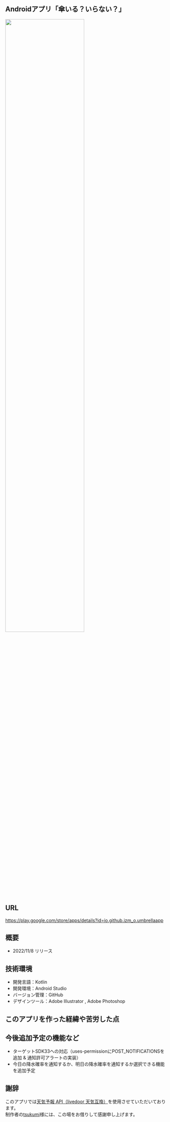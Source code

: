 ## Androidアプリ「傘いる？いらない？」
<img src="https://user-images.githubusercontent.com/115522917/203840479-88293bc7-c54f-43b4-9b9d-8bcab9bb92f0.jpg" width="70%">

## URL
https://play.google.com/store/apps/details?id=io.github.izm_o.umbrellaapp

## 概要
- 2022/11/8 リリース

## 技術環境
- 開発言語：Kotlin
- 開発環境：Android Studio
- バージョン管理：GitHub
- デザインツール：Adobe Illustrator , Adobe Photoshop

## このアプリを作った経緯や苦労した点

## 今後追加予定の機能など
- ターゲットSDK33への対応（uses-permissionにPOST_NOTIFICATIONSを追加 & 通知許可アラートの実装）
- 今日の降水確率を通知するか、明日の降水確率を通知するか選択できる機能を追加予定

## 謝辞
このアプリでは<a href="https://weather.tsukumijima.net/">天気予報 API（livedoor 天気互換）</a>を使用させていただいております。<br>
制作者の<a href="https://github.com/tsukumijima">tsukumi</a>様には、この場をお借りして感謝申し上げます。
